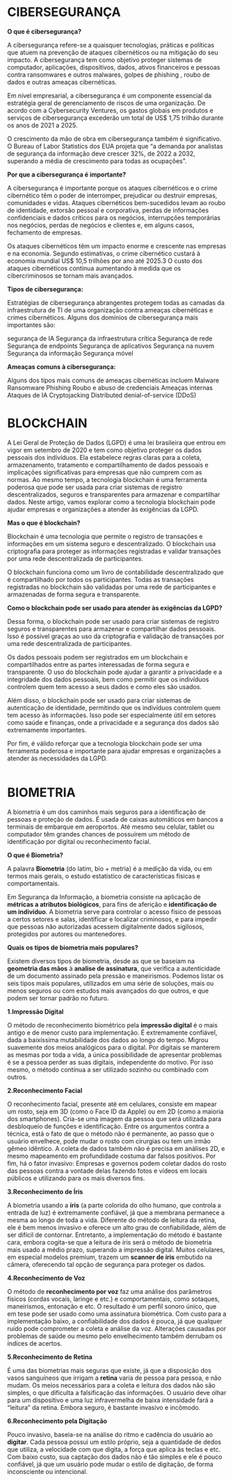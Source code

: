 <h1><STRONG>CIBERSEGURANÇA</STRONG></h1>
<p><strong> O que é cibersegurança?</strong></p>
<P>A cibersegurança refere-se a quaisquer tecnologias, práticas e políticas que atuem na prevenção de ataques cibernéticos ou na mitigação do seu impacto. A cibersegurança tem como objetivo proteger sistemas de computador, aplicações, dispositivos, dados, ativos financeiros e pessoas contra ransomwares e outros malwares, golpes de phishing , roubo de dados e outras ameaças cibernéticas.</P>

<P>Em nível empresarial, a cibersegurança é um componente essencial da estratégia geral de gerenciamento de riscos de uma organização. De acordo com a Cybersecurity Ventures, os gastos globais em produtos e serviços de cibersegurança excederão um total de US$ 1,75 trilhão durante os anos de 2021 a 2025.</P>

<P>O crescimento da mão de obra em cibersegurança também é significativo. O Bureau of Labor Statistics dos EUA projeta que “a demanda por analistas de segurança da informação deve crescer 32%, de 2022 a 2032, superando a média de crescimento para todas as ocupações”.</P>

 <P><strong>Por que a cibersegurança é importante?</p></strong>

<p>A cibersegurança é importante porque os ataques cibernéticos e o crime cibernético têm o poder de interromper, prejudicar ou destruir empresas, comunidades e vidas. Ataques cibernéticos bem-sucedidos levam ao roubo de identidade, extorsão pessoal e corporativa, perdas de informações confidenciais e dados críticos para os negócios, interrupções temporárias nos negócios, perdas de negócios e clientes e, em alguns casos, fechamento de empresas.</p>

<P>Os ataques cibernéticos têm um impacto enorme e crescente nas empresas e na economia. Segundo estimativas, o crime cibernético custará à economia mundial US$ 10,5 trilhões por ano até 2025.3 O custo dos ataques cibernéticos continua aumentando à medida que os cibercriminosos se tornam mais avançados.</p>
<p><strong>Tipos de cibersegurança:</strong></p>
<p>Estratégias de cibersegurança abrangentes protegem todas as camadas da infraestrutura de TI de uma organização contra ameaças cibernéticas e crimes cibernéticos. Alguns dos domínios de cibersegurança mais importantes são:

 </p>segurança de IA
Segurança da infraestrutura crítica
Segurança de rede
Segurança de endpoints
Segurança de aplicativos
Segurança na nuvem
Segurança da informação
Segurança móvel</p>
<p><strong>Ameaças comuns à cibersegurança:</strong></p>

Alguns dos tipos mais comuns de ameaças cibernéticas incluem
Malware
Ransomware
Phishing
Roubo e abuso de credenciais
Ameaças internas
Ataques de IA
Cryptojacking
Distributed denial-of-service (DDoS)</p>


<h1><STRONG>BLOCkCHAIN</STRONG></h1>
 
<P>A Lei Geral de Proteção de Dados (LGPD) é uma lei brasileira que entrou em vigor em setembro de 2020 e tem como objetivo proteger os dados pessoais dos indivíduos. Ela estabelece regras claras para a coleta, armazenamento, tratamento e compartilhamento de dados pessoais e implicações significativas para empresas que não cumprem com as normas.
Ao mesmo tempo, a tecnologia blockchain é uma ferramenta poderosa que pode ser usada para criar sistemas de registro descentralizados, seguros e transparentes para armazenar e compartilhar dados. Neste artigo, vamos explorar como a tecnologia blockchain pode ajudar empresas e organizações a atender às exigências da LGPD.</P>

<P><strong>Mas o que é blockchain?</strong></p>

<p>Blockchain é uma tecnologia que permite o registro de transações e informações em um sistema seguro e descentralizado. O blockchain usa criptografia para proteger as informações registradas e validar transações por uma rede descentralizada de participantes.

O blockchain funciona como um livro de contabilidade descentralizado que é compartilhado por todos os participantes. Todas as transações registradas no blockchain são validadas por uma rede de participantes e armazenadas de forma segura e transparente.</p>
<P><STRONG>Como o blockchain pode ser usado para atender às exigências da LGPD?</STRONG><P>
<p>Dessa forma, o blockchain pode ser usado para criar sistemas de registro seguros e transparentes para armazenar e compartilhar dados pessoais. Isso é possível graças ao uso da criptografia e validação de transações por uma rede descentralizada de participantes.

Os dados pessoais podem ser registrados em um blockchain e compartilhados entre as partes interessadas de forma segura e transparente. O uso do blockchain pode ajudar a garantir a privacidade e a integridade dos dados pessoais, bem como permitir que os indivíduos controlem quem tem acesso a seus dados e como eles são usados.

Além disso, o blockchain pode ser usado para criar sistemas de autenticação de identidade, permitindo que os indivíduos controlem quem tem acesso às informações. Isso pode ser especialmente útil em setores como saúde e finanças, onde a privacidade e a segurança dos dados são extremamente importantes.

Por fim, é válido reforçar que a tecnologia blockchain pode ser uma ferramenta poderosa e importante para ajudar empresas e organizações a atender às necessidades da LGPD.</p>
<img scr="https://files.tecnoblog.net/wp-content/uploads/2019/01/apple-digital-fingerprint-scanner-9041-768x512.jpg">
<h1><STRONG>BIOMETRIA</STRONG></h1>
<p>A biometria é um dos caminhos mais seguros para a identificação de pessoas e proteção de dados. É usada de caixas automáticos em bancos a terminais de embarque em aeroportos. Até mesmo seu celular, tablet ou computador têm grandes chances de possuírem um método de identificação por digital ou reconhecimento facial.</p>
<p><strong>O que é Biometria?</strong></p>
A palavra <strong>Biometria</strong> (do latim, bio + metria) é a medição da vida, ou em termos mais gerais, o estudo estatístico de características físicas e comportamentais.

Em Segurança da Informação, a biometria consiste na aplicação de <strong>métricas a atributos biológicos</strong>, para fins de aferição e <strong>identificação de um indivíduo</strong>. A biometria serve para controlar o acesso físico de pessoas a certos setores e salas, identificar e localizar criminosos, e para impedir que pessoas não autorizadas acessem digitalmente dados sigilosos, protegidos por autores ou mantenedores.
<p><strong>Quais os tipos de biometria mais populares?</strong><p>
<p>Existem diversos tipos de biometria, desde as que se baseiam na <strong>geometria das mãos</strong> à <strong>analise de assinatura</strong>, que verifica a autenticidade de um documento assinado pela pressão e maneirismos. Podemos listar os seis tipos mais populares, utilizados em uma série de soluções, mais ou menos seguros ou com estudos mais avançados do que outros, e que podem ser tornar padrão no futuro.</p>
<p><strong>1.Impressão Digital</strong></p>
<p>O método de reconhecimento biométrico pela <strong>impressão digital</strong> é o mais antigo e de menor custo para implementação. É extremamente confiável, dada a baixíssima mutabilidade dos dados ao longo do tempo. Migrou suavemente dos meios analógicos para o digital.
Por digitais se manterem as mesmas por toda a vida, a única possibilidade de apresentar problemas é se a pessoa perder as suas digitais, independente do motivo. Por isso mesmo, o método continua a ser utilizado sozinho ou combinado com outros.</p>

<p><strong>2.Reconhecimento Facial</strong></p>
<p>O reconhecimento facial, presente até em celulares, consiste em mapear um rosto, seja em 3D (como o Face ID da Apple) ou em 2D (como a maioria dos smartphones). Cria-se uma imagem da pessoa que será utilizada para desbloqueio de funções e identificação.
Entre os argumentos contra a técnica, está o fato de que o método não é permanente, ao passo que o usuário envelhece, pode mudar o rosto com cirurgias ou tem um irmão gêmeo idêntico. A coleta de dados também não é precisa em análises 2D, e mesmo mapeamento em profundidade costuma dar falsos positivos.
Por fim, há o fator invasivo:
Empresas e governos podem coletar dados do rosto das pessoas contra a vontade delas fazendo fotos e vídeos em locais públicos e utilizando para os mais diversos fins.</p>

<p><strong>3.Reconhecimento de Íris</strong></p>
<p>A biometria usando a <strong>íris</strong> (a parte colorida do olho humano, que controla a entrada de luz) é extremamente confiável, já que a membrana permanece a mesma ao longo de toda a vida. Diferente do método de leitura da retina, ele é bem menos invasivo e oferece um alto grau de confiabilidade, além de ser difícil de contornar.
Entretanto, a implementação do método é bastante cara, embora cogita-se que a leitura de íris será o método de biometria mais usado a médio prazo, superando a impressão digital.
Muitos celulares, em especial modelos premium, trazem um <strong>scanner de íris</strong> embutido na câmera, oferecendo tal opção de segurança para proteger os dados.</p>

<p><strong>4.Reconhecimento de Voz</p></strong>
<p>O método de <strong>reconhecimento por voz</strong> faz uma análise dos parâmetros físicos (cordas vocais, laringe e etc.) e comportamentais, como sotaques, maneirismos, entonação e etc. O resultado é um perfil sonoro único, que em tese pode ser usado como uma assinatura biométrica.
Com custo para a implementação baixo, a confiabilidade dos dados é pouca, já que qualquer ruído pode comprometer a coleta e análise da voz. Alterações causadas por problemas de saúde ou mesmo pelo envelhecimento também derrubam os índices de acertos.</p>

<p><strong>5.Reconhecimento de Retina</strong></p>
<p>É uma das biometrias mais seguras que existe, já que a disposição dos vasos sanguíneos que irrigam a <strong>retina</strong> varia de pessoa para pessoa, e não mudam. Os meios necessários para a coleta e leitura dos dados não são simples, o que dificulta a falsificação das informações.
O usuário deve olhar para um dispositivo e uma luz infravermelha de baixa intensidade fará a “leitura” da retina. Embora seguro, é bastante invasivo e incômodo.</p>

<p><strong>6.Reconhecimento pela Digitação</strong></p>
<p>Pouco invasivo, baseia-se na análise do ritmo e cadência do usuário ao <strong>digitar</strong>. Cada pessoa possui um estilo próprio, seja a quantidade de dedos que utiliza, a velocidade com que digita, a força que aplica às teclas e etc.
 Com baixo custo, sua captação dos dados não é tão simples e ele é pouco confiável, já que um usuário pode mudar o estilo de digitação, de forma inconsciente ou intencional.</p>
